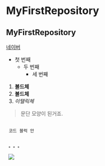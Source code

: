 # MyFirstRepository
## MyFirstRepository

[네이버](https://www.naver.com/)

- 첫 번째
  - 두 번째
      - 세 번째
      
 1. **볼드체**
 2. __볼드체__
 3.  *이탤릭체*
 
 >문단 모양이 된거죠.
 >
 
<pre>
<code>
 코드 블럭 안
<pre>
<code>
 
 * * *
 
 <img width="" height="" src=./png/"말티즈.jpg"></img>

 
